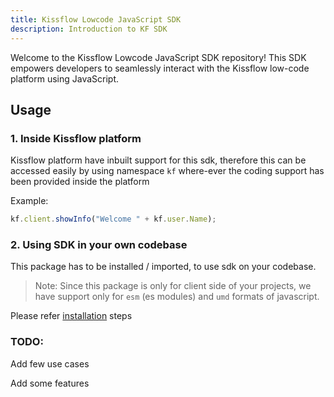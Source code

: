 ```yaml
---
title: Kissflow Lowcode JavaScript SDK
description: Introduction to KF SDK
---
```

  
  Welcome to the Kissflow Lowcode JavaScript SDK repository! This SDK empowers
developers to seamlessly interact with the Kissflow low-code platform using
JavaScript.

## Usage

### 1. Inside Kissflow platform

Kissflow platform have inbuilt support for this sdk, therefore this can be
accessed easily by using namespace `kf` where-ever the coding support has been
provided inside the platform

Example:

```js
kf.client.showInfo("Welcome " + kf.user.Name);
```

### 2. Using SDK in your own codebase

This package has to be installed / imported, to use sdk on your codebase.

> Note: Since this package is only for client side of your projects, we have support only for `esm` (es modules) and `umd` formats of javascript.

Please refer [installation](/getting-started/installation/) steps



### TODO:

Add few use cases

Add some features
